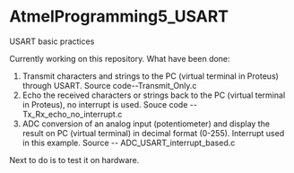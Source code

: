 # AtmelProgramming5_USART
USART basic practices

Currently working on this repository. What have been done: 

1. Transmit characters and strings to the PC (virtual terminal in Proteus) through USART. Source code--Transmit_Only.c
2. Echo the received characters or strings back to the PC (virtual terminal in Proteus), no interrupt is used. Souce code -- Tx_Rx_echo_no_interrupt.c  
3. ADC conversion of an analog input (potentiometer) and display the result on PC (virtual terminal) in decimal format (0-255). Interrupt used in this example. Source -- ADC_USART_interrupt_based.c

Next to do is to test it on hardware.
